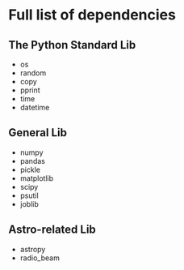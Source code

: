 # Full list of dependencies

## The Python Standard Lib
- os
- random
- copy
- pprint
- time
- datetime

## General Lib
- numpy
- pandas
- pickle
- matplotlib
- scipy
- psutil
- joblib

## Astro-related Lib
- astropy
- radio_beam
